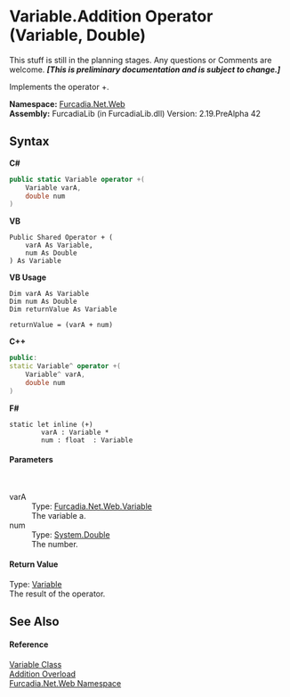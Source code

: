 # Variable.Addition Operator (Variable, Double)
This stuff is still in the planning stages. Any questions or Comments are welcome. _**\[This is preliminary documentation and is subject to change.\]**_

Implements the operator +.

**Namespace:**&nbsp;<a href="N_Furcadia_Net_Web">Furcadia.Net.Web</a><br />**Assembly:**&nbsp;FurcadiaLib (in FurcadiaLib.dll) Version: 2.19.PreAlpha 42

## Syntax

**C#**<br />
``` C#
public static Variable operator +(
	Variable varA,
	double num
)
```

**VB**<br />
``` VB
Public Shared Operator + ( 
	varA As Variable,
	num As Double
) As Variable
```

**VB Usage**<br />
``` VB Usage
Dim varA As Variable
Dim num As Double
Dim returnValue As Variable

returnValue = (varA + num)
```

**C++**<br />
``` C++
public:
static Variable^ operator +(
	Variable^ varA, 
	double num
)
```

**F#**<br />
``` F#
static let inline (+)
        varA : Variable * 
        num : float  : Variable
```


#### Parameters
&nbsp;<dl><dt>varA</dt><dd>Type: <a href="T_Furcadia_Net_Web_Variable">Furcadia.Net.Web.Variable</a><br />The variable a.</dd><dt>num</dt><dd>Type: <a href="http://msdn2.microsoft.com/en-us/library/643eft0t" target="_blank">System.Double</a><br />The number.</dd></dl>

#### Return Value
Type: <a href="T_Furcadia_Net_Web_Variable">Variable</a><br />The result of the operator.

## See Also


#### Reference
<a href="T_Furcadia_Net_Web_Variable">Variable Class</a><br /><a href="Overload_Furcadia_Net_Web_Variable_op_Addition">Addition Overload</a><br /><a href="N_Furcadia_Net_Web">Furcadia.Net.Web Namespace</a><br />